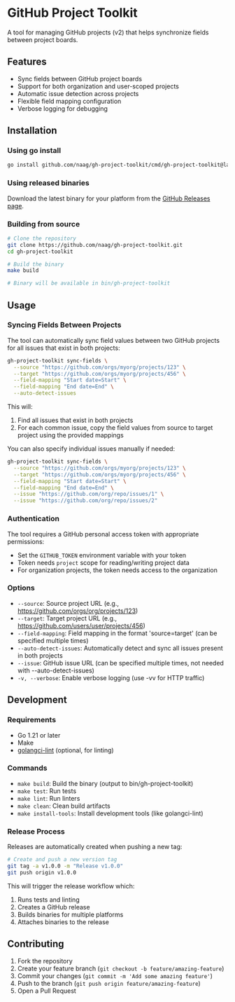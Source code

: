 # GitHub Project Toolkit

A tool for managing GitHub projects (v2) that helps synchronize fields between project boards.

## Features

- Sync fields between GitHub project boards
- Support for both organization and user-scoped projects
- Automatic issue detection across projects
- Flexible field mapping configuration
- Verbose logging for debugging

## Installation

### Using go install

```bash
go install github.com/naag/gh-project-toolkit/cmd/gh-project-toolkit@latest
```

### Using released binaries

Download the latest binary for your platform from the [GitHub Releases page](https://github.com/naag/gh-project-toolkit/releases).

### Building from source

```bash
# Clone the repository
git clone https://github.com/naag/gh-project-toolkit.git
cd gh-project-toolkit

# Build the binary
make build

# Binary will be available in bin/gh-project-toolkit
```

## Usage

### Syncing Fields Between Projects

The tool can automatically sync field values between two GitHub projects for all issues that exist in both projects:

```bash
gh-project-toolkit sync-fields \
  --source "https://github.com/orgs/myorg/projects/123" \
  --target "https://github.com/orgs/myorg/projects/456" \
  --field-mapping "Start date=Start" \
  --field-mapping "End date=End" \
  --auto-detect-issues
```

This will:
1. Find all issues that exist in both projects
2. For each common issue, copy the field values from source to target project using the provided mappings

You can also specify individual issues manually if needed:

```bash
gh-project-toolkit sync-fields \
  --source "https://github.com/orgs/myorg/projects/123" \
  --target "https://github.com/orgs/myorg/projects/456" \
  --field-mapping "Start date=Start" \
  --field-mapping "End date=End" \
  --issue "https://github.com/org/repo/issues/1" \
  --issue "https://github.com/org/repo/issues/2"
```

### Authentication

The tool requires a GitHub personal access token with appropriate permissions:
- Set the `GITHUB_TOKEN` environment variable with your token
- Token needs `project` scope for reading/writing project data
- For organization projects, the token needs access to the organization

### Options

- `--source`: Source project URL (e.g., https://github.com/orgs/org/projects/123)
- `--target`: Target project URL (e.g., https://github.com/users/user/projects/456)
- `--field-mapping`: Field mapping in the format 'source=target' (can be specified multiple times)
- `--auto-detect-issues`: Automatically detect and sync all issues present in both projects
- `--issue`: GitHub issue URL (can be specified multiple times, not needed with --auto-detect-issues)
- `-v, --verbose`: Enable verbose logging (use -vv for HTTP traffic)

## Development

### Requirements

- Go 1.21 or later
- Make
- [golangci-lint](https://golangci-lint.run/) (optional, for linting)

### Commands

- `make build`: Build the binary (output to bin/gh-project-toolkit)
- `make test`: Run tests
- `make lint`: Run linters
- `make clean`: Clean build artifacts
- `make install-tools`: Install development tools (like golangci-lint)

### Release Process

Releases are automatically created when pushing a new tag:

```bash
# Create and push a new version tag
git tag -a v1.0.0 -m "Release v1.0.0"
git push origin v1.0.0
```

This will trigger the release workflow which:
1. Runs tests and linting
2. Creates a GitHub release
3. Builds binaries for multiple platforms
4. Attaches binaries to the release

## Contributing

1. Fork the repository
2. Create your feature branch (`git checkout -b feature/amazing-feature`)
3. Commit your changes (`git commit -m 'Add some amazing feature'`)
4. Push to the branch (`git push origin feature/amazing-feature`)
5. Open a Pull Request 